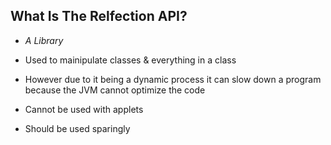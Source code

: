 ## What Is The Relfection API?

* _A Library_

* Used to mainipulate classes & everything in a class

* However due to it being a dynamic process it can slow down a 
  program because the JVM cannot optimize the code

* Cannot be used with applets

* Should be used sparingly

